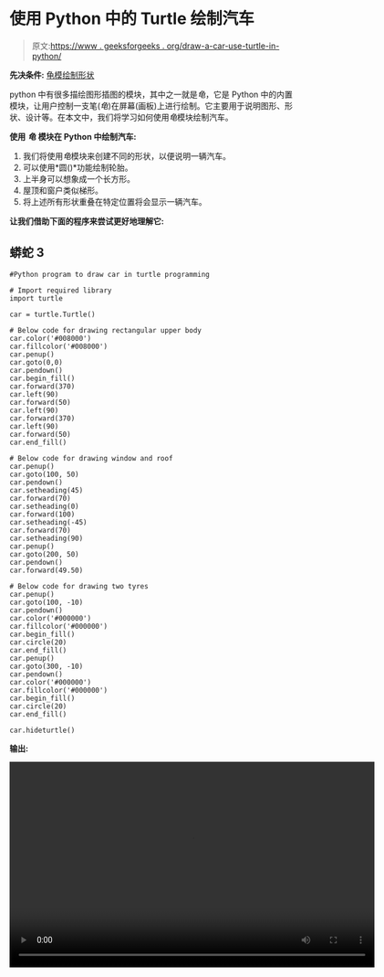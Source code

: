 # 使用 Python 中的 Turtle 绘制汽车

> 原文:[https://www . geeksforgeeks . org/draw-a-car-use-turtle-in-python/](https://www.geeksforgeeks.org/draw-a-car-using-turtle-in-python/)

**先决条件:** [龟模](https://www.geeksforgeeks.org/turtle-programming-python/)[绘制形状](https://www.geeksforgeeks.org/draw-shape-inside-shape-in-python-using-turtle/)

python 中有很多描绘图形插图的模块，其中之一就是*龟*，它是 Python 中的内置模块，让用户控制一支笔(*龟*)在屏幕(画板)上进行绘制。它主要用于说明图形、形状、设计等。在本文中，我们将学习如何使用*龟*模块绘制汽车。

**使用** ***龟*** **模块在 Python 中绘制汽车:**

1.  我们将使用*龟*模块来创建不同的形状，以便说明一辆汽车。
2.  可以使用*圆()*功能绘制轮胎。
3.  上半身可以想象成一个长方形。
4.  屋顶和窗户类似梯形。
5.  将上述所有形状重叠在特定位置将会显示一辆汽车。

**让我们借助下面的程序来尝试更好地理解它:**

## 蟒蛇 3

```
#Python program to draw car in turtle programming

# Import required library 
import turtle

car = turtle.Turtle()

# Below code for drawing rectangular upper body
car.color('#008000')
car.fillcolor('#008000')
car.penup()
car.goto(0,0)
car.pendown()
car.begin_fill()
car.forward(370)
car.left(90)
car.forward(50)
car.left(90)
car.forward(370)
car.left(90)
car.forward(50)
car.end_fill()

# Below code for drawing window and roof
car.penup()
car.goto(100, 50)
car.pendown()
car.setheading(45)
car.forward(70)
car.setheading(0)
car.forward(100)
car.setheading(-45)
car.forward(70)
car.setheading(90)
car.penup()
car.goto(200, 50)
car.pendown()
car.forward(49.50)

# Below code for drawing two tyres
car.penup()
car.goto(100, -10)
car.pendown()
car.color('#000000')
car.fillcolor('#000000')
car.begin_fill()
car.circle(20)
car.end_fill()
car.penup()
car.goto(300, -10)
car.pendown()
car.color('#000000')
car.fillcolor('#000000')
car.begin_fill()
car.circle(20)
car.end_fill()

car.hideturtle()
```

**输出:**

<video class="wp-video-shortcode" id="video-484631-1" width="640" height="360" preload="metadata" controls=""><source type="video/mp4" src="https://media.geeksforgeeks.org/wp-content/uploads/20200911223428/car.mp4?_=1">[https://media.geeksforgeeks.org/wp-content/uploads/20200911223428/car.mp4](https://media.geeksforgeeks.org/wp-content/uploads/20200911223428/car.mp4)</video>